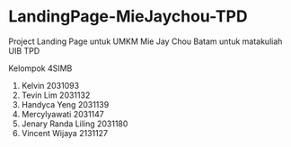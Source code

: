 # LandingPage-MieJaychou-TPD
Project Landing Page untuk UMKM Mie Jay Chou Batam untuk matakuliah UIB TPD

Kelompok 4SIMB
1. Kelvin 2031093
2. Tevin Lim 2031132
3. Handyca Yeng 2031139
4. Mercylyawati 2031147
5. Jenary Randa Liling 2031180
6. Vincent Wijaya 2131127
